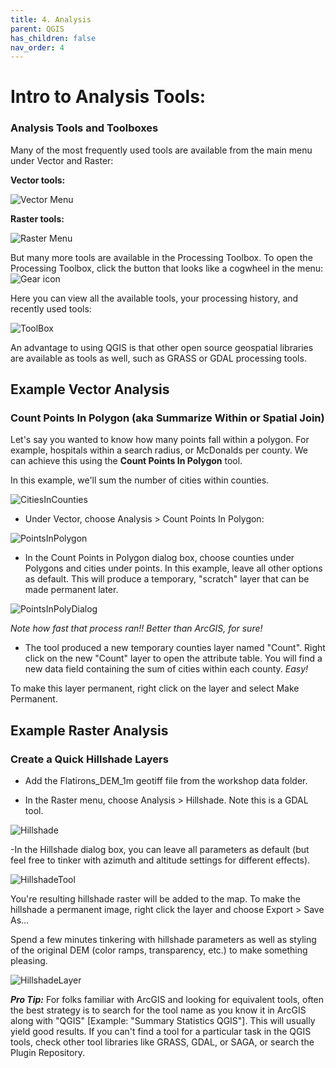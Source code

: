 ```yaml
---
title: 4. Analysis
parent: QGIS
has_children: false
nav_order: 4
---
```


# Intro to Analysis Tools:

### Analysis Tools and Toolboxes

Many of the most frequently used tools are available from the main menu under Vector and Raster:

__Vector tools:__

![Vector Menu][QGIS16]

__Raster tools:__

![Raster Menu][QGIS17]

But many more tools are available in the Processing Toolbox. To open the Processing Toolbox, click the button that looks like a cogwheel in the menu:
![Gear icon][QGIS18]

Here you can view all the available tools, your processing history, and recently used tools:

![ToolBox][QGIS19]

An advantage to using QGIS is that other open source geospatial libraries are available as tools as well, such as GRASS or GDAL processing tools.


## Example Vector Analysis

### Count Points In Polygon (aka Summarize Within or Spatial Join)

Let's say you wanted to know how many points fall within a polygon. For example, hospitals within a search radius, or McDonalds per county. We can achieve this using the __Count Points In Polygon__ tool.

In this example, we'll sum the number of cities within counties.

![CitiesInCounties][QGIS20]

- Under Vector, choose Analysis > Count Points In Polygon:

![PointsInPolygon][QGIS21]

- In the Count Points in Polygon dialog box, choose counties under Polygons and cities under points. In this example, leave all other options as default. This will produce a temporary, "scratch" layer that can be made permanent later.

![PointsInPolyDialog][QGIS22]

*Note how fast that process ran!! Better than ArcGIS, for sure!*

- The tool produced a new temporary counties layer named "Count". Right click on the new "Count" layer to open the attribute table. You will find a new data field containing the sum of cities within each county. *Easy!*

To make this layer permanent, right click on the layer and select Make Permanent.

## Example Raster Analysis

### Create a Quick Hillshade Layers

- Add the Flatirons_DEM_1m geotiff file from the workshop data folder.

- In the Raster menu, choose Analysis > Hillshade. Note this is a GDAL tool.

![Hillshade][QGIS23]

-In the Hillshade dialog box, you can leave all parameters as default (but feel free to tinker with azimuth and altitude settings for different effects).

![HillshadeTool][QGIS24]

You're resulting hillshade raster will be added to the map. To make the hillshade a permanent image, right click the layer and choose Export > Save As...

Spend a few minutes tinkering with hillshade parameters as well as styling of the original DEM (color ramps, transparency, etc.) to make something pleasing.

![HillshadeLayer][QGIS25]

*__Pro Tip:__* For folks familiar with ArcGIS and looking for equivalent tools, often the best strategy is to search for the tool name as you know it in ArcGIS along with "QGIS" [Example: "Summary Statistics QGIS"]. This will usually yield good results. If you can't find a tool for a particular task in the QGIS tools, check other tool libraries like GRASS, GDAL, or SAGA, or search the Plugin Repository.









[QGIS0]: img/QGIS0.png "QGIS logo."
[QGIS1]: img/QGIS1.png "The QGIS user interface."
[QGIS2]: img/QGIS2.png "There are many ways to add data using the Manage Layers Toolbar."
[QGIS3]: img/QGIS3.png "Add SpatiaLite data button."
[QGIS4]: img/QGIS4.png "Add SpatiaLite Layers dialog box."
[QGIS5]: img/QGIS5.png "The Style tab on the Layer Properties window."
[QGIS6]: img/QGIS6.png "Add a join button."
[QGIS7]: img/QGIS7.png "Joining a text file to a layer's attribute table."
[QGIS8]: img/QGIS8.png "Styling a layer by graduated symbols"
[QGIS9]: img/QGIS9.png "Styling a choropleth map"
[QGIS10]: img/QGIS10.png "Adding a new Print Layout."
[QGIS11]: img/QGIS11.png "The Print Layout interface."
[QGIS12]: img/QGIS12.png "Useful Print Layout tools."
[QGIS13]: img/QGIS13.png "Print Layout item properties."
[QGIS14]: img/QGIS14.png "Plugin Menu"
[QGIS15]: img/QGIS15.png "Plugin Repository"
[QGIS16]: img/QGIS16.png "Vector tools"
[QGIS17]: img/QGIS17.png "Raster tools"
[QGIS18]: img/QGIS18.png "Toolbox button"
[QGIS19]: img/QGIS19.png "The Toolbox"
[QGIS20]: img/QGIS20.png "Points in Polygon"
[QGIS21]: img/QGIS21.png "Count Points in Polygon"
[QGIS22]: img/QGIS22.png "Points in Poly dialog"
[QGIS23]: img/QGIS23.png "Raster Analysis Menu"
[QGIS24]: img/QGIS24.png "Hillshade options"
[QGIS25]: img/QGIS25.png "Hillshade result"
[QGIS26]: img/QGIS26.png "Pretty map"
[QGIS27]: img/QGIS27.png "New Layout Button"
[QGIS28]: img/QGIS28.png "Use this tool to adjust the map within the frame"
[QGIS29]: img/QGIS29.png "Map layout export tools"
[VECTOR]: https://upload.wikimedia.org/wikipedia/commons/3/38/Simple_vector_map.svg "Source: wikimedia"
